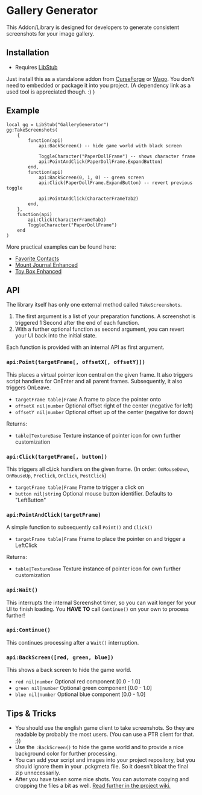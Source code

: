 # Gallery Generator

This Addon/Library is designed for developers to generate consistent screenshots for your image gallery.

## Installation

- Requires [LibStub](https://www.curseforge.com/wow/addons/libstub)

Just install this as a standalone addon from [CurseForge](https://www.curseforge.com/wow/addons/gallery-generator)
or [Wago](https://addons.wago.io/addons/gallerygenerator). You don't need to embedded or package it into you project.
(A dependency link as a used tool is appreciated though. :) )

## Example

```
local gg = LibStub("GalleryGenerator")
gg:TakeScreenshots(
    {
        function(api)
            api:BackScreen() -- hide game world with black screen
    
            ToggleCharacter("PaperDollFrame") -- shows character frame
            api:PointAndClick(PaperDollFrame.ExpandButton)
        end,
        function(api)
            api:BackScreen(0, 1, 0) -- green screen
            api:Click(PaperDollFrame.ExpandButton) -- revert previous toggle
    
            api:PointAndClick(CharacterFrameTab2)
        end,
    },
    function(api)
        api:Click(CharacterFrameTab1)
        ToggleCharacter("PaperDollFrame")
    end
)
```
More practical examples can be found here:
- [Favorite Contacts](https://github.com/exochron/Favorite-Contacts/blob/master/DevZone/Screenshot.lua)
- [Mount Journal Enhanced](https://github.com/exochron/MountJournalEnhanced/blob/master/DevZone/Screenshot.lua)
- [Toy Box Enhanced](https://github.com/exochron/ToyBoxEnhanced/blob/master/DevZone/Screenshot.lua)

## API

The library itself has only one external method called `TakeScreenshots`.

1. The first argument is a list of your preparation functions. A screenshot is triggered 1 Second after the end of each
   function.
2. With a further optional function as second argument, you can revert your UI back into the initial state.

Each function is provided with an internal API as first argument.

### `api:Point(targetFrame[, offsetX[, offsetY]])`

This places a virtual pointer icon central on the given frame.
It also triggers script handlers for OnEnter and all parent frames. Subsequently, it also triggers OnLeave.

- `targetFrame table|Frame` A frame to place the pointer onto
- `offsetX nil|number` Optional offset right of the center (negative for left)
- `offsetY nil|number` Optional offset up of the center (negative for down)

Returns:

- `table|TextureBase` Texture instance of pointer icon for own further customization

### `api:Click(targetFrame[, button])`

This triggers all cLick handlers on the given frame. (In
order: `OnMouseDown`, `OnMouseUp`, `PreClick`, `OnClick`, `PostClick`)

- `targetFrame table|Frame` Frame to trigger a click on
- `button nil|string` Optional mouse button identifier. Defaults to "LeftButton"

### `api:PointAndClick(targetFrame)`

A simple function to subsequently call `Point()` and `Click()`

- `targetFrame table|Frame` Frame to place the pointer on and trigger a LeftClick

Returns:

- `table|TextureBase` Texture instance of pointer icon for own further customization

### `api:Wait()`

This interrupts the internal Screenshot timer, so you can wait longer for your UI to finish loading.
You **HAVE TO** call `Continue()` on your own to process further!

### `api:Continue()`

This continues processing after a `Wait()` interruption.

### `api:BackScreen([red, green, blue])`

This shows a back screen to hide the game world.

- `red nil|number` Optional red component [0.0 - 1.0]
- `green nil|number` Optional green component [0.0 - 1.0]
- `blue nil|number` Optional blue component [0.0 - 1.0]

## Tips & Tricks

- You should use the english game client to take screenshots. So they are readable by probably the most users. (You can
  use a PTR client for that. ;))
- Use the `:BackScreen()` to hide the game world and to provide a nice background color for further processing.
- You can add your script and images into your project repository, but you should ignore them in your .pckgmeta file. So
  it doesn't bloat the final zip unnecessarily.
- After you have taken some nice shots. You can automate copying and cropping the files a bit as
  well. [Read further in the project wiki.](https://github.com/exochron/GalleryGenerator/wiki/Further-Processing)
